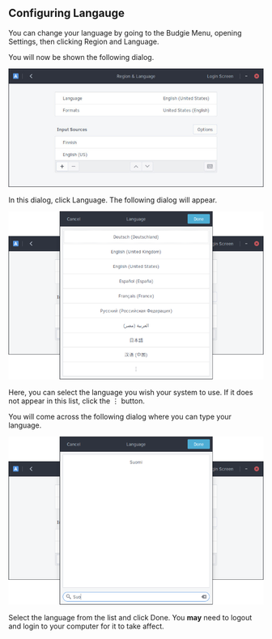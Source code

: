 ## Configuring Langauge

You can change your language by going to the Budgie Menu, opening Settings, then clicking Region and Language.

You will now be shown the following dialog.

![Languages Overview](images/region-and-languages.jpg)

In this dialog, click Language. The following dialog will appear.

![Languages Selection Dialog](images/selecting-language.png)

Here, you can select the language you wish your system to use. If it does not appear in this list, click the ⋮ button.

You will come across the following dialog where you can type your language.

![Languages Selection Dialog - Typing](images/selecting-language-search.png)

Select the language from the list and click Done. You **may** need to logout and login to your computer for it to take affect.
